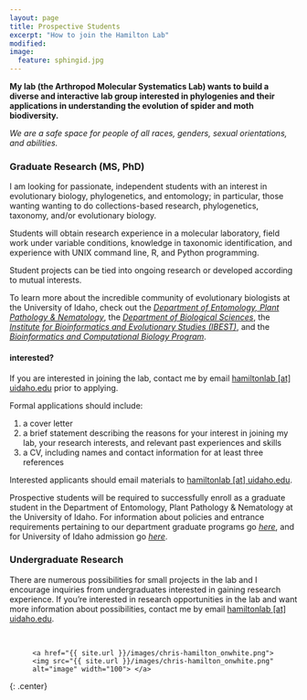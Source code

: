 ```yaml
---
layout: page
title: Prospective Students
excerpt: "How to join the Hamilton Lab"
modified: 
image:
  feature: sphingid.jpg
---
```


**My lab (the Arthropod Molecular Systematics Lab) wants to build a diverse and interactive lab group interested in phylogenies and their applications in understanding the evolution of spider and moth biodiversity.**

*We are a safe space for people of all races, genders, sexual orientations, and abilities.*
<br>

### Graduate Research (MS, PhD)

I am looking for passionate, independent students with an interest in evolutionary biology, phylogenetics, and entomology; in particular, those wanting wanting to do collections-based research, phylogenetics, taxonomy, and/or evolutionary biology.

Students will obtain research experience in a molecular laboratory, field work under variable conditions, knowledge in taxonomic identification, and experience with UNIX command line, R, and Python programming.

Student projects can be tied into ongoing research or developed according to mutual interests.

To learn more about the incredible community of evolutionary biologists at the University of Idaho, check out the [*Department of Entomology, Plant Pathology & Nematology*](https://www.uidaho.edu/cals/entomology-plant-pathology-and-nematology), the [*Department of Biological Sciences*](http://www.uidaho.edu/sci/biology), the [*Institute for Bioinformatics and Evolutionary Studies (IBEST)*](http://www.uidaho.edu/research/ibest), and the [*Bioinformatics and Computational Biology Program*](http://www.uidaho.edu/cogs/bcb).


#### interested?

If you are interested in joining the lab, contact me by email [hamiltonlab [at] uidaho.edu](mailto:hamiltonlab@uidaho.edu?subject=Prospective%20graduate%20student) prior to applying.

Formal applications should include:

1. a cover letter
2. a brief statement describing the reasons for your interest in joining my lab, your research interests, and relevant past experiences and skills
3. a CV, including names and contact information for at least three references

Interested applicants should email materials to [hamiltonlab [at] uidaho.edu](mailto:hamiltonlab@uidaho.edu?subject=Prospective%20graduate%20student).

Prospective students will be required to successfully enroll as a graduate student in the Department of Entomology, Plant Pathology & Nematology at the University of Idaho. For information about policies and entrance requirements pertaining to our department graduate programs go [*here*](https://www.uidaho.edu/admissions/graduate/graduate-programs/entomology), and for University of Idaho admission go [*here*](http://www.uidaho.edu/graduateadmissions).


### Undergraduate Research

There are numerous possibilities for small projects in the lab and I encourage inquiries from undergraduates interested in gaining research experience. If you’re interested in research opportunities in the lab and want more information about possibilities, contact me by email [hamiltonlab [at] uidaho.edu](mailto:hamiltonlab@uidaho.edu?subject=Undergraduate%20research). 

<br>

<figure>

	<a href="{{ site.url }}/images/chris-hamilton_onwhite.png"><img src="{{ site.url }}/images/chris-hamilton_onwhite.png" alt="image" width="100"> </a>

</figure>
{: .center}


